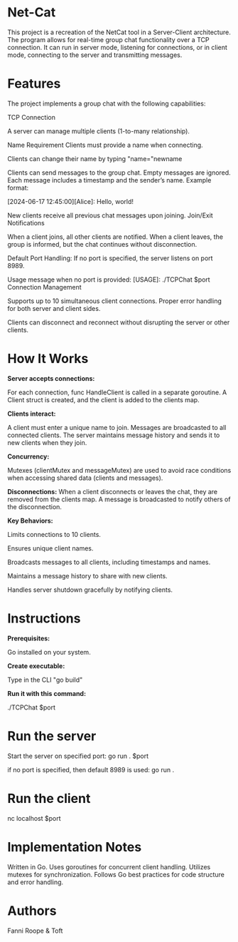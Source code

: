 # Net-Cat

This project is a recreation of the NetCat tool in a Server-Client architecture. The program allows for real-time group chat functionality over a TCP connection. It can run in server mode, listening for connections, or in client mode, connecting to the server and transmitting messages.

# Features

The project implements a group chat with the following capabilities:

TCP Connection

A server can manage multiple clients (1-to-many relationship).

Name Requirement
Clients must provide a name when connecting.

Clients can change their name by typing "name="newname

Clients can send messages to the group chat.
Empty messages are ignored.
Each message includes a timestamp and the sender’s name.
Example format:

[2024-06-17 12:45:00][Alice]: Hello, world!

New clients receive all previous chat messages upon joining.
Join/Exit Notifications

When a client joins, all other clients are notified.
When a client leaves, the group is informed, but the chat continues without disconnection.

Default Port Handling:
If no port is specified, the server listens on port 8989.

Usage message when no port is provided:
[USAGE]: ./TCPChat $port
Connection Management

Supports up to 10 simultaneous client connections.
Proper error handling for both server and client sides.

Clients can disconnect and reconnect without disrupting the server or other clients.

# How It Works

**Server accepts connections:**

For each connection, func HandleClient is called in a separate goroutine.
A Client struct is created, and the client is added to the clients map.

**Clients interact:**

A client must enter a unique name to join.
Messages are broadcasted to all connected clients.
The server maintains message history and sends it to new clients when they join.

**Concurrency:**

Mutexes (clientMutex and messageMutex) are used to avoid race conditions when accessing shared data (clients and messages).

**Disconnections:**
When a client disconnects or leaves the chat, they are removed from the clients map.
A message is broadcasted to notify others of the disconnection.

**Key Behaviors:**

Limits connections to 10 clients.

Ensures unique client names.

Broadcasts messages to all clients, including timestamps and names.

Maintains a message history to share with new clients.

Handles server shutdown gracefully by notifying clients.

# Instructions

**Prerequisites:**

Go installed on your system.

**Create executable:**

Type in the CLI "go build"

**Run it with this command:**

./TCPChat $port

# Run the server

Start the server on specified port: go run . $port

if no port is specified, then default 8989 is used: go run .

# Run the client

nc localhost $port

# Implementation Notes

Written in Go.
Uses goroutines for concurrent client handling.
Utilizes mutexes for synchronization.
Follows Go best practices for code structure and error handling.

# Authors

Fanni Roope & Toft
